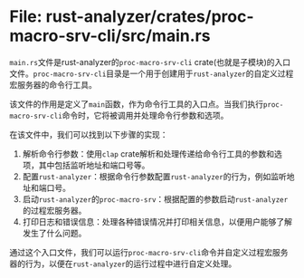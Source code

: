 # File: rust-analyzer/crates/proc-macro-srv-cli/src/main.rs

`main.rs`文件是rust-analyzer的`proc-macro-srv-cli` crate(也就是子模块)的入口文件。`proc-macro-srv-cli`目录是一个用于创建用于`rust-analyzer`的自定义过程宏服务器的命令行工具。

该文件的作用是定义了`main`函数，作为命令行工具的入口点。当我们执行`proc-macro-srv-cli`命令时，它将被调用并处理命令行参数和选项。

在该文件中，我们可以找到以下步骤的实现：

1. 解析命令行参数：使用`clap` crate解析和处理传递给命令行工具的参数和选项，其中包括监听地址和端口号等。
2. 配置`rust-analyzer`：根据命令行参数配置`rust-analyzer`的行为，例如监听地址和端口号。
3. 启动`rust-analyzer`的`proc-macro-srv`：根据配置的参数启动`rust-analyzer`的过程宏服务器。
4. 打印日志和错误信息：处理各种错误情况并打印相关信息，以便用户能够了解发生了什么问题。

通过这个入口文件，我们可以运行`proc-macro-srv-cli`命令并自定义过程宏服务器的行为，以便在`rust-analyzer`的运行过程中进行自定义处理。

